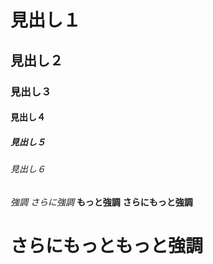 # 見出し１
## 見出し２
### 見出し３
#### 見出し４
##### 見出し５
###### 見出し６

*強調*
_さらに強調_
**もっと強調**
__さらにもっと強調__
# __さらにもっともっと強調__
